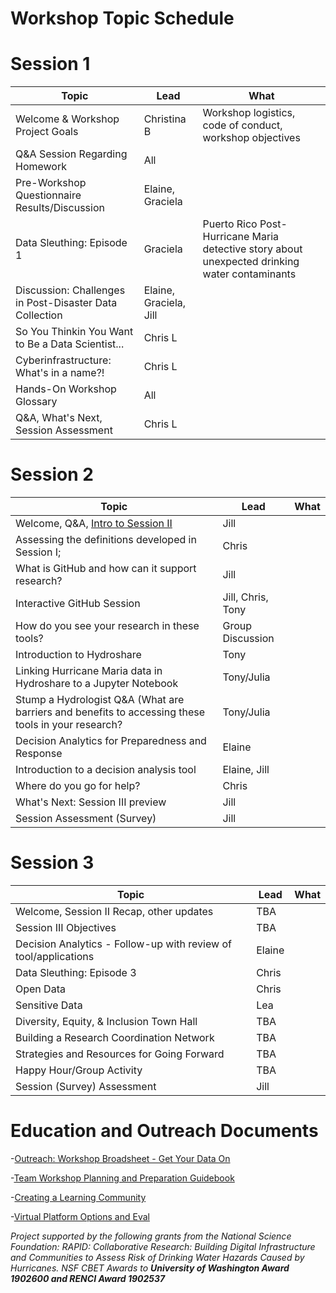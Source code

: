 # Workshop Topic Schedule

# Session 1

Topic | Lead | What
------|------|------
Welcome & Workshop Project Goals | Christina B | Workshop logistics, code of conduct, workshop objectives	
Q&A Session Regarding Homework	| All | 
Pre-Workshop Questionnaire Results/Discussion | Elaine, Graciela | 
Data Sleuthing: Episode 1 | Graciela | Puerto Rico Post-Hurricane Maria detective story about unexpected drinking water contaminants
Discussion: Challenges in Post-Disaster Data Collection	| Elaine, Graciela, Jill |
So You Thinkin You Want to Be a Data Scientist... | Chris L |
Cyberinfrastructure: What's in a name?! | Chris L |
Hands-On Workshop Glossary | All |
Q&A, What's Next, Session Assessment | Chris L |


# Session 2

Topic | Lead | What
------|------|------
Welcome, Q&A, [Intro to Session II](https://rapid-research.github.io/nc_pr_virtual_workshop/modules/sessionII_goals.html) | Jill |
Assessing the definitions developed in Session I;  | Chris | 
What is GitHub and how can it support research? | Jill | 
Interactive GitHub Session | Jill, Chris, Tony | 
How do you see your research in these tools? | Group Discussion | 
Introduction to Hydroshare | Tony  |
Linking Hurricane Maria data in Hydroshare to a Jupyter Notebook | Tony/Julia | 
Stump a Hydrologist Q&A (What are barriers and benefits to accessing these tools in your research? | Tony/Julia |
Decision Analytics for Preparedness and Response | Elaine |
Introduction to a decision analysis tool | Elaine, Jill | 
Where do you go for help? | Chris |
What's Next: Session III preview | Jill | 
Session Assessment (Survey) | Jill | 


# Session 3

Topic | Lead | What
------|------|------
Welcome, Session II Recap, other updates | TBA |
Session III Objectives | TBA |
Decision Analytics - Follow-up with review of tool/applications | Elaine |
Data Sleuthing: Episode 3 | Chris |
Open Data | Chris |
Sensitive Data | Lea |
Diversity, Equity, & Inclusion Town Hall | TBA
Building a Research Coordination Network | TBA
Strategies and Resources for Going Forward | TBA
Happy Hour/Group Activity | TBA
Session (Survey) Assessment | Jill 

# Education and Outreach Documents

-[Outreach: Workshop Broadsheet - Get Your Data On](https://docs.google.com/document/d/1WSVSWu0mhwIUBR7wQrqPXikbZdIu-zzFOF2P8ektXZo/edit?usp=sharing) 

-[Team Workshop Planning and Preparation Guidebook](https://docs.google.com/document/d/1uK2MCTsLGZ-heOJJruGzImg9fqzbP_Kuq4AZykjDh3I/edit?usp=sharing)

-[Creating a Learning Community](https://docs.google.com/document/d/1Hb_o1O30iPqnbI-4Dqtj-cDXPAuMK2LS/edit?usp=sharing&ouid=100005130321409629424&rtpof=true&sd=true)

-[Virtual Platform Options and Eval](https://docs.google.com/document/d/1EvIIGaDbynJ1zTVkyn0BhjlrKdCKA4xQmJ5OPwQ8u-M/edit?usp=sharing)



*Project supported by the following grants from the National Science Foundation: RAPID: Collaborative Research: Building Digital Infrastructure and Communities to Assess Risk of Drinking Water Hazards Caused by Hurricanes. NSF CBET Awards to __University of Washington Award 1902600 and RENCI Award 1902537__*
